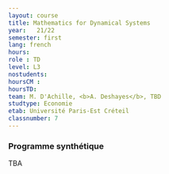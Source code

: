 ```yaml
---
layout: course
title: Mathematics for Dynamical Systems
year: 	21/22
semester: first
lang: french
hours:
role : TD
level: L3
nostudents:
hoursCM :
hoursTD:
team: M. D'Achille, <b>A. Deshayes</b>, TBD
studtype: Economie
etab: Université Paris-Est Créteil
classnumber: 7
---
```

### Programme synthétique


TBA
